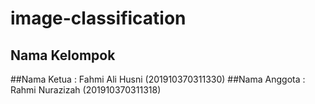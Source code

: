# image-classification

## Nama Kelompok 

##Nama Ketua : Fahmi Ali Husni (201910370311330)
##Nama Anggota : Rahmi Nurazizah (201910370311318)
